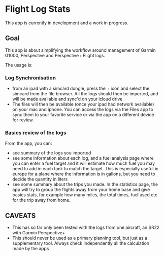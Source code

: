 # Flight Log Stats

This app is currently in development and a work in progress.

## Goal

This app is about simplifying the workflow around management of Garmin G1000, Perspective and Perspective+ Flight logs.

The usage is:

### Log Synchronisation

- from an ipad with a simcard dongle, press the + icon and select the simcard from the file browser. All the logs should then be imported, and will be made available and sync'd on your icloud drive.
- The files will then be available (once your ipad had network available) on your mac and iphone. You can access the logs via the Files app to sync them to your favorite service or via the app on a different device for review.

### Basics review of the logs

From the app, you can:

- see summary of the logs you imported
- see some information about each log, and a fuel analysis page where you can enter a fuel target and it will estimate how much fuel you may need to add in each tank to match the target. This is especially useful in europe for a plane where the information is in gallons, but you need to decide the quantity in liters
- see some summary about the trips you made. In the statistics page, the app will try to group the flights away from your home base and give basics stats, for example how many miles, the total times, fuel used etc for the trip away from home.

## CAVEATS

- This has so far only been tested with the logs from one aircraft, an SR22 with Garmin Perspective+
- This should never be used as a primary planning tool, but just as a supplementary tool. Always check independently all the calculation made by the apps

